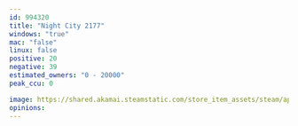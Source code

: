 ```yaml
---
id: 994320
title: "Night City 2177"
windows: "true"
mac: "false"
linux: false
positive: 20
negative: 39
estimated_owners: "0 - 20000"
peak_ccu: 0

image: https://shared.akamai.steamstatic.com/store_item_assets/steam/apps/994320/header.jpg?t=1703101316
opinions:
---
```


